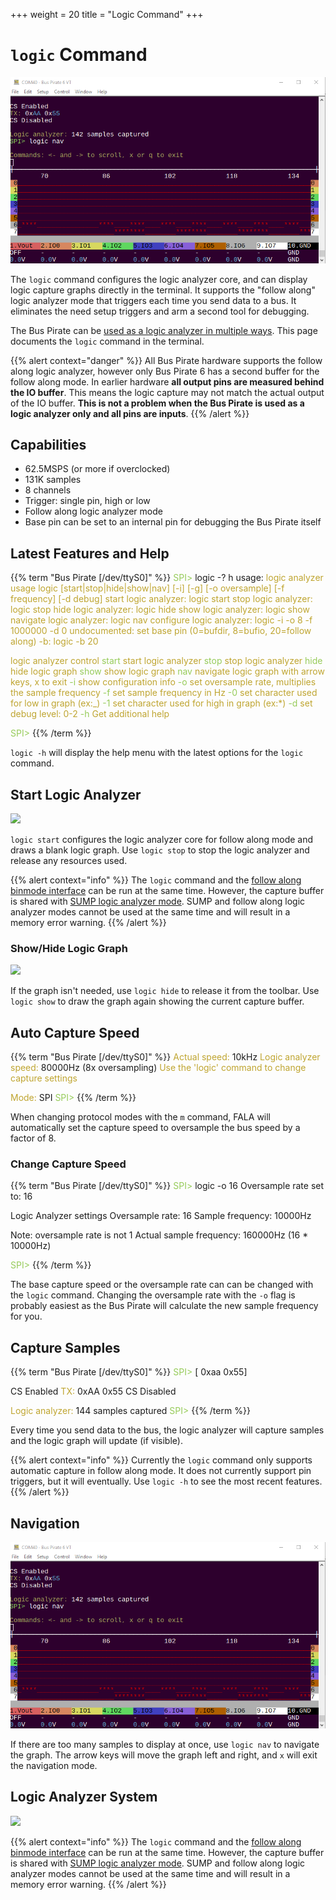 +++
weight = 20
title = "Logic Command"
+++

# ```logic``` Command

![](./img/logic-command-nav.png)

The ```logic``` command configures the logic analyzer core, and can display logic capture graphs directly in the terminal. It supports the "follow along" logic analyzer mode that triggers each time you send data to a bus. It eliminates the need setup triggers and arm a second tool for debugging. 

The Bus Pirate can be [used as a logic analyzer in multiple ways](/logic-analyzer/logicanalyzer). This page documents the ```logic``` command in the terminal.

{{% alert context="danger" %}}
All Bus Pirate hardware supports the follow along logic analyzer, however only Bus Pirate 6 has a second buffer for the follow along mode. In earlier hardware **all output pins are measured behind the IO buffer**. This means the logic capture may not match the actual output of the IO buffer. **This is not a problem when the Bus Pirate is used as a logic analyzer only and all pins are inputs**.
{{% /alert %}}

## Capabilities

- 62.5MSPS (or more if overclocked)
- 131K samples
- 8 channels
- Trigger: single pin, high or low
- Follow along logic analyzer mode
- Base pin can be set to an internal pin for debugging the Bus Pirate itself

## Latest Features and Help

{{% term "Bus Pirate [/dev/ttyS0]" %}}
<span style="color:#96cb59">SPI></span> logic -? h
usage:
<span style="color:#bfa530">logic analyzer usage</span>
<span style="color:#bfa530">logic	[start|stop|hide|show|nav]</span>
<span style="color:#bfa530">	[-i] [-g] [-o oversample] [-f frequency] [-d debug]</span>
<span style="color:#bfa530">start logic analyzer: logic start</span>
<span style="color:#bfa530">stop logic analyzer: logic stop</span>
<span style="color:#bfa530">hide logic analyzer: logic hide</span>
<span style="color:#bfa530">show logic analyzer: logic show</span>
<span style="color:#bfa530">navigate logic analyzer: logic nav</span>
<span style="color:#bfa530">configure logic analyzer: logic -i -o 8 -f 1000000 -d 0</span>
<span style="color:#bfa530">undocumented: set base pin (0=bufdir, 8=bufio, 20=follow along) -b: logic -b 20</span>

<span style="color:#bfa530">logic analyzer control</span>
<span style="color:#96cb59">start</span>	<span style="color:#bfa530">start logic analyzer</span>
<span style="color:#96cb59">stop</span>	<span style="color:#bfa530">stop logic analyzer</span>
<span style="color:#96cb59">hide</span>	<span style="color:#bfa530">hide logic graph</span>
<span style="color:#96cb59">show</span>	<span style="color:#bfa530">show logic graph</span>
<span style="color:#96cb59">nav</span>	<span style="color:#bfa530">navigate logic graph with arrow keys, x to exit</span>
<span style="color:#96cb59">-i</span>	<span style="color:#bfa530">show configuration info</span>
<span style="color:#96cb59">-o</span>	<span style="color:#bfa530">set oversample rate, multiplies the sample frequency</span>
<span style="color:#96cb59">-f</span>	<span style="color:#bfa530">set sample frequency in Hz</span>
<span style="color:#96cb59">-0</span>	<span style="color:#bfa530">set character used for low in graph (ex:_)</span>
<span style="color:#96cb59">-1</span>	<span style="color:#bfa530">set character used for high in graph (ex:*)</span>
<span style="color:#96cb59">-d</span>	<span style="color:#bfa530">set debug level: 0-2</span>
<span style="color:#96cb59">-h</span>	<span style="color:#bfa530">Get additional help</span>

<span style="color:#96cb59">SPI></span> 
{{% /term %}}

```logic -h``` will display the help menu with the latest options for the ```logic``` command.

## Start Logic Analyzer
![](./img/logic-start.png)

```logic start``` configures the logic analyzer core for follow along mode and draws a blank logic graph. Use ```logic stop``` to stop the logic analyzer and release any resources used.

{{% alert context="info" %}}
The ```logic``` command and the [follow along binmode interface](/logic-analyzer/pulseview-fala) can be run at the same time. However, the capture buffer is shared with [SUMP logic analyzer mode](/logic-analyzer/pulseview-sump). SUMP and follow along logic analyzer modes cannot be used at the same time and will result in a memory error warning.
{{% /alert %}}

### Show/Hide Logic Graph

![](./img/logic-hide.png)

If the graph isn't needed, use ```logic hide``` to release it from the toolbar. Use ```logic show``` to draw the graph again showing the current capture buffer.

## Auto Capture Speed
{{% term "Bus Pirate [/dev/ttyS0]" %}}
<span style="color:#bfa530">Actual speed:</span> 10kHz
<span style="color:#bfa530">Logic analyzer speed:</span> 80000Hz (8x oversampling)
<span style="color:#bfa530">Use the 'logic' command to change capture settings</span>

<span style="color:#bfa530">Mode:</span> SPI
<span style="color:#96cb59">SPI></span> 
{{% /term %}}

When changing protocol modes with the ```m``` command, FALA will automatically set the capture speed to oversample the bus speed by a factor of 8. 

### Change Capture Speed
{{% term "Bus Pirate [/dev/ttyS0]" %}}
<span style="color:#96cb59">SPI></span> logic -o 16
Oversample rate set to: 16

Logic Analyzer settings
 Oversample rate: 16
 Sample frequency: 10000Hz

Note: oversample rate is not 1
Actual sample frequency: 160000Hz (16 * 10000Hz)

<span style="color:#96cb59">SPI></span> 
{{% /term %}}

The base capture speed or the oversample rate can can be changed with the ```logic``` command. Changing the oversample rate with the ```-o``` flag is probably easiest as the Bus Pirate will calculate the new sample frequency for you.

## Capture Samples

{{% term "Bus Pirate [/dev/ttyS0]" %}}
<span style="color:#96cb59">SPI></span> [ 0xaa 0x55]

CS Enabled
<span style="color:#bfa530">TX:</span> 0x<span className="bp-float">AA</span> 0x<span className="bp-float">55</span> 
CS Disabled

<span style="color:#bfa530">Logic analyzer:</span> 144 samples captured
<span style="color:#96cb59">SPI></span> 
{{% /term %}}

Every time you send data to the bus, the logic analyzer will capture samples and the logic graph will update (if visible).

{{% alert context="info" %}}
Currently the ```logic``` command only supports automatic capture in follow along mode. It does not currently support pin triggers, but it will eventually. Use ```logic -h``` to see the most recent features. 
{{% /alert %}}

## Navigation

![](./img/logic-command-nav.png)

If there are too many samples to display at once, use ```logic nav``` to navigate the graph. The arrow keys will move the graph left and right, and ```x``` will exit the navigation mode.

## Logic Analyzer System

![](./img/logic-system.png)

{{% alert context="info" %}}
The ```logic``` command and the [follow along binmode interface](/logic-analyzer/pulseview-fala) can be run at the same time. However, the capture buffer is shared with [SUMP logic analyzer mode](/logic-analyzer/pulseview-sump). SUMP and follow along logic analyzer modes cannot be used at the same time and will result in a memory error warning.
{{% /alert %}}

